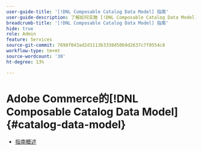 ```yaml
---
user-guide-title: '[!DNL Composable Catalog Data Model] 指南'
user-guide-description: 了解如何实施 [!DNL Composable Catalog Data Model] 以提供与业务结构和走向市场战略相一致的具有高度性能、灵活性的商业目录，并增强Headless商业体验。
breadcrumb-title: '[!DNL Composable Catalog Data Model] 指南'
hide: true
role: Admin
feature: Services
source-git-commit: 7698f043ad2d1113b3338d50b9d2637c7f0554c8
workflow-type: tm+mt
source-wordcount: '30'
ht-degree: 13%

---
```


# Adobe Commerce的[!DNL Composable Catalog Data Model] {#catalog-data-model}

- [指南概述](overview.md)